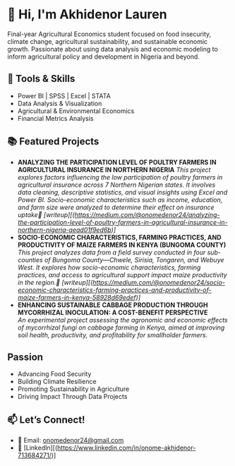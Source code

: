# 👋 Hi, I'm Akhidenor Lauren
Final-year Agricultural Economics student focused on food insecurity, climate change, agricultural sustainability, and sustainable economic growth. Passionate about using data analysis and economic modeling to inform agricultural policy and development in Nigeria and beyond.

## 🧰 Tools & Skills
- Power BI | SPSS | Excel | STATA
- Data Analysis & Visualization
- Agricultural & Environmental Economics
- Financial Metrics Analysis


## 📚 Featured Projects
- **ANALYZING THE PARTICIPATION LEVEL OF POULTRY FARMERS IN AGRICULTURAL INSURANCE IN NORTHERN NIGERIA**
   *This project explores factors influencing the low participation of poultry farmers in agricultural insurance across 7 Northern Nigerian states. It involves data cleaning, descriptive statistics, and visual insights using Excel and Power BI. Socio-economic characteristics such as income, education, and farm size were analyzed to determine their effect on insurance uptake💼 [writeup][(https://medium.com/@onomedenor24/analyzing-the-participation-level-of-poultry-farmers-in-agricultural-insurance-in-northern-nigeria-aead01f9ed6b)]*
- **SOCIO-ECONOMIC CHARACTERISTICS, FARMING PRACTICES, AND PRODUCTIVITY OF MAIZE FARMERS IN KENYA (BUNGOMA COUNTY)**  
  *This project analyzes data from a field survey conducted in four sub-counties of Bungoma County—Chwele, Sirisia, Tongaren, and Webuye West. It explores how socio-economic characteristics, farming practices, and access to agricultural support impact maize productivity in the region.💼 [writeup][(https://medium.com/@onomedenor24/socio-economic-characteristics-farming-practices-and-productivity-of-maize-farmers-in-kenya-58928d69edef)]*
- **ENHANCING SUSTAINABLE CABBAGE PRODUCTION THROUGH MYCORRHIZAL INOCULATION: A COST-BENEFIT PERSPECTIVE**  
  *An experimental project assessing the agronomic and economic effects of mycorrhizal fungi on cabbage farming in Kenya, aimed at improving soil health, productivity, and profitability for smallholder farmers.*

## Passion
- Advancing Food Security  
- Building Climate Resilience  
- Promoting Sustainability in Agriculture  
- Driving Impact Through Data Projects

## 📫 Let’s Connect!
- 📧 Email: onomedenor24@gmail.com  
- 💼 [LinkedIn][(https://www.linkedin.com/in/onome-akhidenor-713684271/)]  
